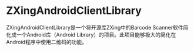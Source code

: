 # ZXingAndroidClientLibrary
ZXingAndroidClientLibrary是一个将开源库ZXing中的Barcode Scanner软件简化成一个Android库（Android Library）的项目。此项目能够极大的简化在Android程序中使用二维码的功能。

